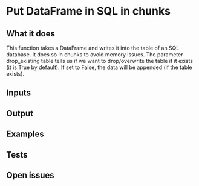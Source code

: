 # Put DataFrame in SQL in chunks

## What it does

This function takes a DataFrame and writes it into the table
of an SQL database. It does so in chunks to avoid memory issues.
The parameter drop_existing table tells us if we want to
drop/overwrite the table if it exists (it is True by default).
If set to False, the data will be appended (if the table exists).


## Inputs
###

## Output

###

## Examples

###

## Tests

###

## Open issues